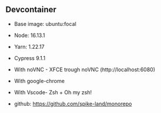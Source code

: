 ## Devcontainer

- Base image: ubuntu:focal
- Node: 16.13.1
- Yarn: 1.22.17
- Cypress 9.1.1
- With noVNC - XFCE trough noVNC (http://localhost:6080)
- With google-chrome
- With Vscode- Zsh + Oh my zsh!

- github: https://github.com/spike-land/monorepo
